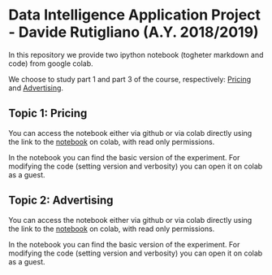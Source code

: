 # Data Intelligence Application Project - Davide Rutigliano (A.Y. 2018/2019)

In this repository we provide two ipython notebook (togheter markdown and code) from google colab.

We choose to study part 1 and part 3 of the course, respectively: [Pricing](https://github.com/DavideRutigliano/Data-Intelligence-Application/blob/master/Pricing.ipynb) and [Advertising](https://github.com/DavideRutigliano/Data-Intelligence-Application/blob/master/Advertising.ipynb).

## Topic 1: Pricing

You can access the notebook either via github or via colab directly using the link to the [notebook](https://colab.research.google.com/drive/1Z1E7maW8z6TSad0rM8PJzaC07dEELBck) on colab, with read only permissions.

In the notebook you can find the basic version of the experiment. For modifying the code (setting version and verbosity) you can  open it on colab as a guest.

## Topic 2: Advertising

You can access the notebook either via github or via colab directly using the link to the [notebook](https://colab.research.google.com/drive/1THEmtEnFl1ZYuEM0qBv3V9S-FrBaCBA8) on colab, with read only permissions.

In the notebook you can find the basic version of the experiment. For modifying the code (setting version and verbosity) you can open it on colab as a guest.
